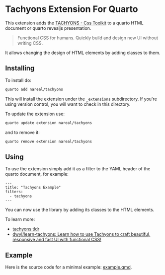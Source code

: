 # Tachyons Extension For Quarto

This extension adds the [TACHYONS - Css Toolkit](http://tachyons.io/) to a quarto HTML document or quarto revealjs presentation. 

> Functional CSS for humans.
> Quickly build and design new UI without writing CSS.

It allows changing the design of HTML elements by adding classes to them.

## Installing

To install do:

```bash
quarto add nareal/tachyons
```

This will install the extension under the `_extensions` subdirectory.
If you're using version control, you will want to check in this directory.


To update the extension use:

```bash
quarto update extension nareal/tachyons
```

and to remove it:

```bash
quarto remove extension nareal/tachyons
```

## Using

To use the extension simply add it as a filter to the YAML header of the quarto document, for example:

```
---
title: "Tachyons Example"
filters:
  - tachyons
---
```

You can now use the library by adding its classes to the HTML elements.

To learn more:

- [tachyons tldr](https://tachyons-tldr.vercel.app/#/classes)
- [dwyl/learn-tachyons: Learn how to use Tachyons to craft beautiful, responsive and fast UI with functional CSS!](https://github.com/dwyl/learn-tachyons)


## Example

Here is the source code for a minimal example: [example.qmd](example.qmd).

